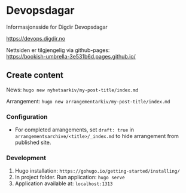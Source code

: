 # Devopsdagar
Informasjonsside for Digdir Devopsdagar

https://devops.digdir.no

Nettsiden er tilgjengelig via github-pages:   
https://bookish-umbrella-3e531b6d.pages.github.io/ 

## Create content
News: `hugo new nyhetsarkiv/my-post-title/index.md`

Arrangement: `hugo new arrangementarkiv/my-post-title/index.md`

### Configuration
- For completed arrangements, set `draft: true` in `arrangementsarchive/<title>/_index.md` to hide arrangement from published site.

### Development
1. Hugo installation: `https://gohugo.io/getting-started/installing/`
2. In project folder. Run application: `hugo serve`
3. Application available at: `localhost:1313`









